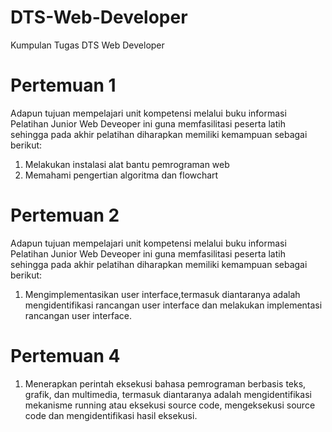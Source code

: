 # DTS-Web-Developer
Kumpulan Tugas DTS Web Developer
# Pertemuan 1 
Adapun tujuan mempelajari unit kompetensi melalui buku informasi Pelatihan Junior Web Deveoper ini guna memfasilitasi peserta latih sehingga pada akhir pelatihan diharapkan memiliki kemampuan sebagai berikut:
1. Melakukan instalasi alat bantu pemrograman web
2. Memahami pengertian algoritma dan flowchart
# Pertemuan 2
Adapun tujuan mempelajari unit kompetensi melalui buku informasi Pelatihan Junior Web Deveoper ini guna memfasilitasi peserta latih sehingga pada akhir pelatihan diharapkan memiliki kemampuan sebagai berikut:

1. Mengimplementasikan user interface,termasuk diantaranya adalah mengidentifikasi rancangan user interface dan melakukan implementasi rancangan user interface.
# Pertemuan 4
1. Menerapkan perintah eksekusi bahasa pemrograman berbasis teks, grafik,
dan multimedia, termasuk diantaranya adalah mengidentifikasi mekanisme
running atau eksekusi source code, mengeksekusi source code dan
mengidentifikasi hasil eksekusi.
